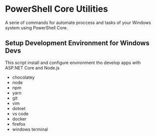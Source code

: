 # PowerShell Core Utilities

A serie of commands for automate proccess and tasks of your Windows system using PowerShell Core.

## Setup Development Environment for Windows Devs
This script install and configure environment tho develop apps with ASP.NET Core and Node.js

* chocolatey
* node
* npm
* yarn
* git
* vim
* dotnet
* vs code
* docker
* firefox
* windows terminal 
